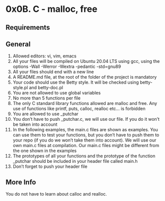 # 0x0B. C - malloc, free

## Requirements
## General
1. Allowed editors: vi, vim, emacs
2. All your files will be compiled on Ubuntu 20.04 LTS using gcc, using the options -Wall -Werror -Wextra -pedantic -std=gnu89
3. All your files should end with a new line
4. A README.md file, at the root of the folder of the project is mandatory
5. Your code should use the Betty style. It will be checked using betty-style.pl and betty-doc.pl
6. You are not allowed to use global variables
7. No more than 5 functions per file
8. The only C standard library functions allowed are malloc and free. Any use of functions like printf, puts, calloc, realloc etc… is forbidden
9. You are allowed to use _putchar
10. You don’t have to push _putchar.c, we will use our file. If you do it won’t be taken into account
11. In the following examples, the main.c files are shown as examples. You can use them to test your functions, but you don’t have to push them to your repo (if you do we won’t take them into account). We will use our own main.c files at compilation. Our main.c files might be different from the one shown in the examples
12. The prototypes of all your functions and the prototype of the function _putchar should be included in your header file called main.h
13. Don’t forget to push your header file

## More Info
You do not have to learn about calloc and realloc.
